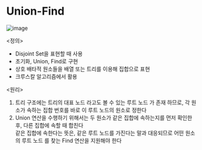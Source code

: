 # Union-Find
![image](https://user-images.githubusercontent.com/75887645/148788181-9ecbd2f3-4653-4a0b-9d12-939bc3c348fa.png)

<정의>
- Disjoint Set을 표현할 때 사용
- 초기화, Union, Find로 구현
- 상호 배타적 원소들을 배열 또는 트리를 이용해 집합으로 표현
- 크루스칼 알고리즘에서 활용<br>

<원리>
1. 트리 구조에는 트리의 대표 노드 라고도 볼 수 있는 루트 노드 가 존재 하므로, 각 원소가 속하는 집합 번호를 바로 이 루트 노드의 원소로 정한다<br>
2. Union 연산을 수행하기 위해서는 두 원소가 같은 집합에 속하는지를 먼저 확인한 후, 다른 집합에 속할 때 합친다<br>
같은 집합에 속한다는 뜻은, 같은 루트 노드를 가진다는 말과 대응되므로 어떤 원소의 루트 노드 를 찾는 Find 연산을 지원해야 한다<br>

